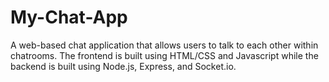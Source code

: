 # My-Chat-App
A web-based chat application that allows users to talk to each other within chatrooms.
The frontend is built using HTML/CSS and Javascript while the backend is built using Node.js, Express, and Socket.io.

